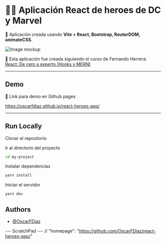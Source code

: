 # 🦸‍♀️ Aplicación React de heroes de DC y Marvel

📝 Aplicación creada usando <b>Vite + React, Bootstrap, RouterDOM, animateCSS</b>.

![Image mockup](https://github.com/OscarFDiaz/react-heroes-app/assets/9502714/9fcff69d-3469-4001-bd48-9511bbd1eb17)

📝 Esta aplicación fue creada siguiendo el curso de Fernando Herrera: [React: De cero a experto (Hooks y MERN)](https://www.udemy.com/course/react-cero-experto/)

---

## Demo

🔗 Link para demo en Github pages

https://oscarfdiaz.github.io/react-heroes-app/

---

## Run Locally

Clonar el repositorio

Ir al directorio del proyecto

```bash
cd my-project
```

Instalar dependencias

```bash
yarn install
```

Iniciar el servidor

```bash
yarn dev
```

## Authors

- [@OscarFDiaz](https://github.com/OscarFDiaz)


--- ScratchPad ---
// "homepage": "https://github.com/OscarFDiaz/react-heroes-app/"
